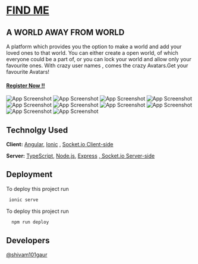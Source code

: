 
#       **[FIND ME](https://find-me0.web.app)**  
## A WORLD AWAY FROM WORLD
A platform which provides you the option to make a world and add your loved ones to that world.
You can either create a open world, of which everyone could be a part of, or you can lock your world and allow only your favourite ones.
With crazy user names , comes the crazy Avatars.Get your favourite Avatars! 
#### **[Register Now !! ](https://find-me0.web.app)**

![App Screenshot](src/assets/screen-shots/welcome.png)
![App Screenshot](src/assets/screen-shots/login.png)
![App Screenshot](src/assets/screen-shots/createworld.png)
![App Screenshot](src/assets/screen-shots/joinworld.png)
![App Screenshot](src/assets/screen-shots/worlds.png)
![App Screenshot](src/assets/screen-shots/chat.png)
![App Screenshot](src/assets/screen-shots/addmember.png)
![App Screenshot](src/assets/screen-shots/viewmembers.png)
![App Screenshot](src/assets/screen-shots/settings.png)
![App Screenshot](src/assets/screen-shots/aboutapp.png)

  

## Technolgy Used

**Client:** [Angular](https://angular.io/), [Ionic](https://ionicframework.com/docs/angular/overview) ,  [Socket.io Client-side](https://socket.io/docs/v4/client-api/)

**Server:** [TypeScript](https://www.typescriptlang.org/), [ Node.js](https://nodejs.org/en/docs/), [Express](https://www.npmjs.com/package/express) ,[ Socket.io Server-side](https://socket.io/docs/v4/server-api/)

  
## Deployment
 To deploy this project run
 
```bash
 ionic serve
```

To deploy this project run

```bash
  npm run deploy
```

  
## Developers

[@shivam101gaur](https://www.github.com/shivam101gaur)

  